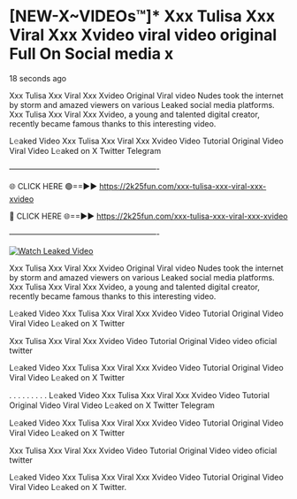 # [NEW-X~VIDEOs™]* Xxx Tulisa Xxx Viral Xxx Xvideo viral video original Full On Social media x

18 seconds ago

Xxx Tulisa Xxx Viral Xxx Xvideo Original Viral video Nudes took the internet by storm and amazed viewers on various Leaked social media platforms. Xxx Tulisa Xxx Viral Xxx Xvideo, a young and talented digital creator, recently became famous thanks to this interesting video.

L𝚎aked Video Xxx Tulisa Xxx Viral Xxx Xvideo Video Tutorial Original Video Viral Video L𝚎aked on X Twitter Telegram

———————————————————-

🌐 CLICK HERE 🟢==►► https://2k25fun.com/xxx-tulisa-xxx-viral-xxx-xvideo

🔴 CLICK HERE 🌐==►► https://2k25fun.com/xxx-tulisa-xxx-viral-xxx-xvideo

———————————————————-

[![Watch Leaked Video](https://miro.medium.com/v2/resize:fit:828/format:webp/1*cilzJN44JGOrTw9NJCrNHA.gif "Watch Leaked Video")](https://2k25fun.com/xxx-tulisa-xxx-viral-xxx-xvideo)

Xxx Tulisa Xxx Viral Xxx Xvideo Original Viral video Nudes took the internet by storm and amazed viewers on various Leaked social media platforms. Xxx Tulisa Xxx Viral Xxx Xvideo, a young and talented digital creator, recently became famous thanks to this interesting video.

L𝚎aked Video Xxx Tulisa Xxx Viral Xxx Xvideo Video Tutorial Original Video Viral Video L𝚎aked on X Twitter

Xxx Tulisa Xxx Viral Xxx Xvideo Video Tutorial Original Video video oficial twitter

L𝚎aked Video Xxx Tulisa Xxx Viral Xxx Xvideo Video Tutorial Original Video Viral Video L𝚎aked on X Twitter

. . . . . . . . . L𝚎aked Video Xxx Tulisa Xxx Viral Xxx Xvideo Video Tutorial Original Video Viral Video L𝚎aked on X Twitter Telegram

L𝚎aked Video Xxx Tulisa Xxx Viral Xxx Xvideo Video Tutorial Original Video Viral Video L𝚎aked on X Twitter

Xxx Tulisa Xxx Viral Xxx Xvideo Video Tutorial Original Video video oficial twitter

L𝚎aked Video Xxx Tulisa Xxx Viral Xxx Xvideo Video Tutorial Original Video Viral Video L𝚎aked on X Twitter.